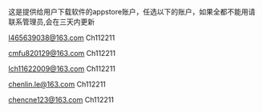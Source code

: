 这是提供给用户下载软件的appstore账户，任选以下的账户，如果全都不能用请联系管理员,会在三天内更新


l465639038@163.com 
Ch112211 

cmfu820129@163.com 
Ch112211 

lch11622009@163.com 
Ch112211 

chenlin.le@163.com 
Ch112211 

chencne123@163.com 
Ch112211 



